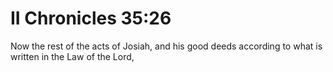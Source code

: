 # II Chronicles 35:26

Now the rest of the acts of Josiah, and his good deeds according to what is written in the Law of the Lord,

